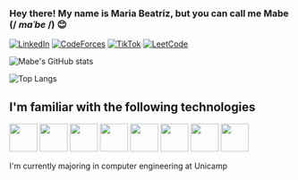 ### Hey there! My name is Maria Beatriz, but you can call me Mabe (/  *maˈbe* /) 😊

[![LinkedIn](https://img.shields.io/badge/LinkedIn-0077B5?style=for-the-badge&logo=linkedin&logoColor=white)](https://www.linkedin.com/in/maria-beatriz-moreira-177146233/)
[![CodeForces](https://img.shields.io/badge/Codeforces-445f9d?style=for-the-badge&logo=Codeforces&logoColor=white)](https://codeforces.com/profile/mabisbes)
[![TikTok](https://img.shields.io/badge/TikTok-000000?style=for-the-badge&logo=tiktok&logoColor=white)](https://www.tiktok.com/@devmabe)
[![LeetCode](https://img.shields.io/badge/-LeetCode-FFA116?style=for-the-badge&logo=LeetCode&logoColor=black)](https://leetcode.com/mariabeatrizmoreira/)



![Mabe's GitHub stats](https://github-readme-stats.vercel.app/api?username=mabemoreira&show_icons=true&theme=radical)

![Top Langs](https://github-readme-stats.vercel.app/api/top-langs/?username=mabemoreira&hide_progress=true)

## I'm familiar with the following technologies
<div style = "display : inline_block"> 
<img src="https://cdn.jsdelivr.net/gh/devicons/devicon/icons/arduino/arduino-original-wordmark.svg" height = "50"/>   
<img src="https://cdn.jsdelivr.net/gh/devicons/devicon/icons/cplusplus/cplusplus-original.svg" height = "50"/>
<img src="https://cdn.jsdelivr.net/gh/devicons/devicon/icons/c/c-original.svg" height = "50"/>       
<img src="https://cdn.jsdelivr.net/gh/devicons/devicon/icons/css3/css3-original-wordmark.svg" height = "50"/>
<img src="https://cdn.jsdelivr.net/gh/devicons/devicon/icons/html5/html5-original-wordmark.svg" height = "50"/>  
<img src="https://cdn.jsdelivr.net/gh/devicons/devicon/icons/java/java-original-wordmark.svg" height = "50" />
<img src="https://cdn.jsdelivr.net/gh/devicons/devicon/icons/python/python-original-wordmark.svg" height = "50"/>
<img src="https://cdn.jsdelivr.net/gh/devicons/devicon/icons/react/react-original-wordmark.svg" height = "50" />
</div>

I'm currently majoring in computer engineering at Unicamp

